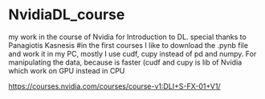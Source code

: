 # NvidiaDL_course
my work in the course of Nvidia for Introduction to DL. 
special thanks to Panagiotis Kasnesis
#in the first courses I like to download the .pynb file and work it in my PC, mostly I use cudf, cupy instead of pd and numpy.
For manipulating the data, because is faster (cudf and cupy is lib of Nvidia which work on GPU instead in CPU

https://courses.nvidia.com/courses/course-v1:DLI+S-FX-01+V1/
